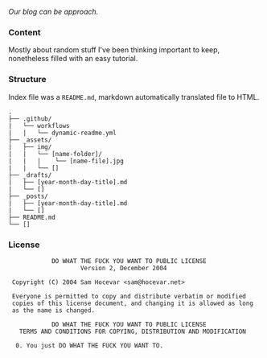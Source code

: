 *Our blog can be approach.*

### Content

Mostly about random stuff I've been thinking important to keep, nonetheless filled with an easy tutorial.

### Structure

Index file was a `README.md`, markdown automatically translated file to HTML.

```
.
├── .github/
|   └── workflows
|   |   └── dynamic-readme.yml
├── _assets/
|   ├── img/
|   |   └── [name-folder]/
|   |   |    └── [name-file].jpg
|   |   └── []
├── _drafts/
|   ├── [year-month-day-title].md
|   └── []
├── _posts/
|   ├── [year-month-day-title].md
|   └── []
├── README.md
└── []
```

### License

```
            DO WHAT THE FUCK YOU WANT TO PUBLIC LICENSE
                    Version 2, December 2004

 Copyright (C) 2004 Sam Hocevar <sam@hocevar.net>

 Everyone is permitted to copy and distribute verbatim or modified
 copies of this license document, and changing it is allowed as long
 as the name is changed.

            DO WHAT THE FUCK YOU WANT TO PUBLIC LICENSE
   TERMS AND CONDITIONS FOR COPYING, DISTRIBUTION AND MODIFICATION

  0. You just DO WHAT THE FUCK YOU WANT TO.
  ```
